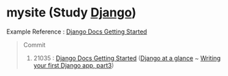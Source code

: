 # mysite (Study [Django](https://www.djangoproject.com/))
Example Reference : [Django Docs Getting Started](https://docs.djangoproject.com/ko/3.1/intro/)

> Commit
> 1. 21035 : [Django Docs Getting Started](https://docs.djangoproject.com/ko/3.1/intro/) ([Django at a glance](https://docs.djangoproject.com/ko/3.1/intro/overview/) ~ [Writing your first Django app, part3](https://docs.djangoproject.com/ko/3.1/intro/tutorial03/))
